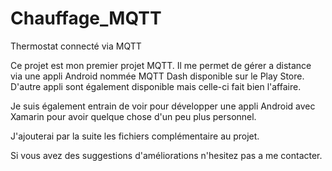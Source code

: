 # Chauffage_MQTT
Thermostat connecté via MQTT

Ce projet est mon premier projet MQTT. Il me permet de gérer a distance via une appli Android nommée MQTT Dash disponible sur le Play Store.
D'autre appli sont également disponible mais celle-ci fait bien l'affaire. 

Je suis également entrain de voir pour développer une appli Android avec Xamarin pour avoir quelque chose d'un peu plus personnel.

J'ajouterai par la suite les fichiers complémentaire au projet.

Si vous avez des suggestions d'améliorations n'hesitez pas a me contacter.
